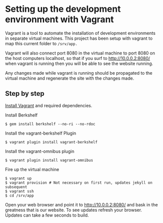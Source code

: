 # Setting up the development environment with Vagrant

Vagrant is a tool to automate the installation of development
environments in separate virtual machines. This project has been setup
with vagrant to map this current folder to `/srv/app.`

Vagrant will also connect port 8080 in the virtual machine to port
8080 on the host computers localhost, so that if you surf to
http://10.0.0.2:8080/ when vagrant is running then you will be able to
see the website running.

Any changes made while vagrant is running should be propagated to the
virtual machine and regenerate the site with the changes made.

## Step by step

[Install Vagrant](http://docs.vagrantup.com/v2/installation/index.html)
and required dependencies.

Install Berkshelf
```
$ gem install berkshelf --no-ri --no-rdoc

```

Install the vagrant-berkshelf Plugin

```
$ vagrant plugin install vagrant-berkshelf

```

Install the vagrant-omnibus plugin
```
$ vagrant plugin install vagrant-omnibus

```


Fire up the virtual machine
```
$ vagrant up
$ vagrant provision # Not necessary on first run, updates jekyll on subsequent
$ vagrant ssh
$ cd /srv/app

```

Open your web browser and point it to http://10.0.0.2:8080/ and
bask in the greatness that is our website. To see updates refresh
your browser. Updates can take a few seconds to build.

